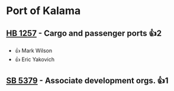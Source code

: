 # Port of Kalama

## [HB 1257](/bill/2023-24/hb/1257/) - Cargo and passenger ports 👍2  
* 👍 Mark Wilson
* 👍 Eric Yakovich

## [SB 5379](/bill/2023-24/sb/5379/) - Associate development orgs. 👍1  